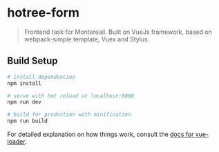 # hotree-form

> Frontend task for Montereail. Built on VueJs framework, based on webpack-simple template, Vuex and Stylus.

## Build Setup

``` bash
# install dependencies
npm install

# serve with hot reload at localhost:8080
npm run dev

# build for production with minification
npm run build
```

For detailed explanation on how things work, consult the [docs for vue-loader](http://vuejs.github.io/vue-loader).
